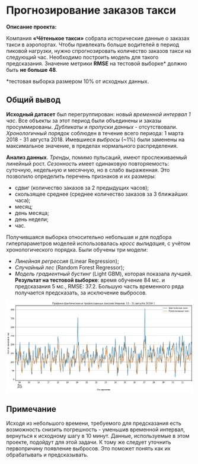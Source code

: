 # Прогнозирование заказов такси

**Описание проекта:**

Компания **«Чётенькое такси»** собрала исторические данные о заказах такси в аэропортах. Чтобы привлекать больше водителей в период пиковой нагрузки, нужно спрогнозировать количество заказов такси на следующий час. Необходимо построить модель для такого предсказания. Значение метрики **RMSE** на тестовой выборке* должно быть **не больше 48**.

*тестовая выборка размером 10% от исходных данных.

## Общий вывод

**Исходный датасет** был перегруппирован: новый _временной интервал 1 час_. Все объекты за этот период были объединены и заказы просуммированы. _Дубликаты_ и _пропуски данных_ - отсутствовали. _Хронологичный порядок_ соблюден в течение всего периода: 1 марта 2018 - 31 августа 2018. Имевшиеся _выбросы_ (~1%) были заменены на максимальное значение, в пределах нормального распределения.

**Анализ данных**. _Тренды_, помимо пульсаций, имеют прослеживаемый линейный рост. _Сезонность_ имеет одинаковую повторяемость: суточную, недельную и месячную, но в слабо выраженная. Это позволило определить перечень признаков и их размеры:
- сдвиг (количество заказов за 2 предыдущих часов);
- скользящее среднее (среднее количество заказов за 3 ближайших часа);
- месяц;
- день месяца;
- день недели;
- час.

Получившаяся выборка относительно небольшая и для подбора гиперпараметров моделей использовалась _кросс вылидация_, с учётом хронологического порядка. Были обучены три модели:
- _Линейная регрессия_ (Linear Regression);
- _Случайный лес_ (Random Forest Regressor);
- _Модель градиентный бустинг_ (Light GBM), которая показала лучшей. **Результат на тестовой выборке**: время обучение 84 мс. и предсказания 5 мс., RMSE: 37.2. Большую часть временного ряда получается предсказать, за исключение выбросов.

![График фактических и предсказанных заказов](https://github.com/danspers/12.Taxi-booking-forecast/raw/main/graph_of_prediction_and_target.jpg)

## Примечание

Исходя из небольшого времени, требуемого для предсказания есть возможность снизить погрешность - уменьшив временной интервал, вернуться к исходному шагу в 10 минут. Данные, используемые в этом проекте, подойдут для этой задачи. К тому же следует уточнить первопричину появление выбросов. Это поможет понять как их обрабатывать и предсказывать.